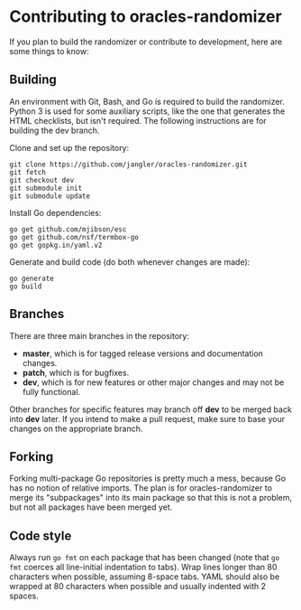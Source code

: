 # Contributing to oracles-randomizer

If you plan to build the randomizer or contribute to development, here are some
things to know:


## Building

An environment with Git, Bash, and Go is required to build the randomizer.
Python 3 is used for some auxiliary scripts, like the one that generates the
HTML checklists, but isn't required. The following instructions are for
building the dev branch.

Clone and set up the repository:

```
git clone https://github.com/jangler/oracles-randomizer.git
git fetch
git checkout dev
git submodule init
git submodule update
```

Install Go dependencies:

```
go get github.com/mjibson/esc
go get github.com/nsf/termbox-go
go get gopkg.in/yaml.v2
```

Generate and build code (do both whenever changes are made):

```
go generate
go build
```


## Branches

There are three main branches in the repository:

- **master**, which is for tagged release versions and documentation changes.
- **patch**, which is for bugfixes.
- **dev**, which is for new features or other major changes and may not be
  fully functional.

Other branches for specific features may branch off **dev** to be merged back
into **dev** later. If you intend to make a pull request, make sure to base
your changes on the appropriate branch.


## Forking

Forking multi-package Go repositories is pretty much a mess, because Go has no
notion of relative imports. The plan is for oracles-randomizer to merge its
"subpackages" into its main package so that this is not a problem, but not all
packages have been merged yet.


## Code style

Always run `go fmt` on each package that has been changed (note that `go fmt`
coerces all line-initial indentation to tabs). Wrap lines longer than 80
characters when possible, assuming 8-space tabs. YAML should also be wrapped at
80 characters when possible and usually indented with 2 spaces.
